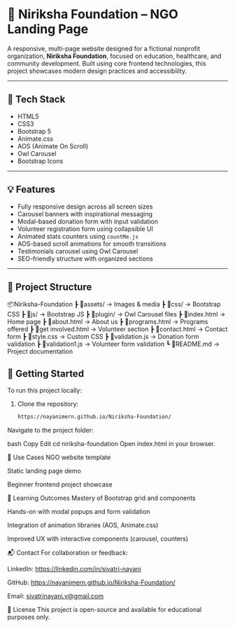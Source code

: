 # 🌟 Niriksha Foundation – NGO Landing Page

A responsive, multi-page website designed for a fictional nonprofit organization, **Niriksha Foundation**, focused on education, healthcare, and community development. Built using core frontend technologies, this project showcases modern design practices and accessibility.

---

## 🔧 Tech Stack
- HTML5
- CSS3
- Bootstrap 5
- Animate.css
- AOS (Animate On Scroll)
- Owl Carousel
- Bootstrap Icons

---

## 💡 Features
- Fully responsive design across all screen sizes
- Carousel banners with inspirational messaging
- Modal-based donation form with input validation
- Volunteer registration form using collapsible UI
- Animated stats counters using `countMe.js`
- AOS-based scroll animations for smooth transitions
- Testimonials carousel using Owl Carousel
- SEO-friendly structure with organized sections

---

## 📁 Project Structure
📦Niriksha-Foundation
┣ 📂assets/ → Images & media
┣ 📂css/ → Bootstrap CSS
┣ 📂js/ → Bootstrap JS
┣ 📂plugin/ → Owl Carousel files
┣ 📜index.html → Home page
┣ 📜about.html → About us
┣ 📜programs.html → Programs offered
┣ 📜get involved.html → Volunteer section
┣ 📜contact.html → Contact form
┣ 📜style.css → Custom CSS
┣ 📜validation.js → Donation form validation
┣ 📜validation1.js → Volunteer form validation
┗ 📜README.md → Project documentation



## 🚀 Getting Started

To run this project locally:

1. Clone the repository:
   ```bash
   https://nayanimern.github.io/Niriksha-Foundation/
Navigate to the project folder:

bash
Copy
Edit
cd niriksha-foundation
Open index.html in your browser.

📌 Use Cases
NGO website template

Static landing page demo

Beginner frontend project showcase

🧠 Learning Outcomes
Mastery of Bootstrap grid and components

Hands-on with modal popups and form validation

Integration of animation libraries (AOS, Animate.css)

Improved UX with interactive components (carousel, counters)

📬 Contact
For collaboration or feedback:

LinkedIn: https://linkedin.com/in/sivatri-nayani

GitHub: https://nayanimern.github.io/Niriksha-Foundation/

Email: sivatrinayani.v@gmail.com

📜 License
This project is open-source and available for educational purposes only.
